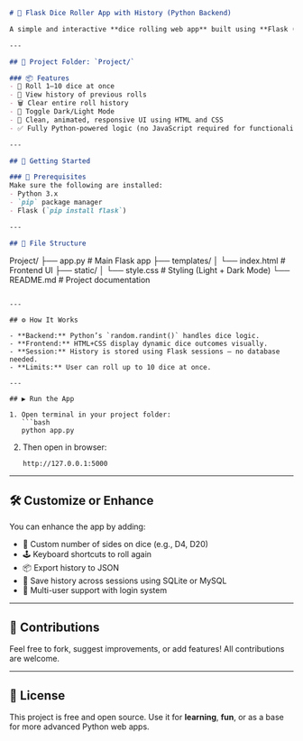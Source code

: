 ```markdown
# 🎲 Flask Dice Roller App with History (Python Backend)

A simple and interactive **dice rolling web app** built using **Flask (Python)**. Users can roll up to 10 dice at a time, see visual dice results, view roll history, and remove history as needed — all powered without JavaScript!

---

## 📁 Project Folder: `Project/`

### 📦 Features
- 🎲 Roll 1–10 dice at once  
- 🧠 View history of previous rolls  
- 🗑️ Clear entire roll history  
- 🌙 Toggle Dark/Light Mode  
- 🎨 Clean, animated, responsive UI using HTML and CSS  
- ✅ Fully Python-powered logic (no JavaScript required for functionality)  

---

## 🚀 Getting Started

### 🔧 Prerequisites
Make sure the following are installed:
- Python 3.x
- `pip` package manager
- Flask (`pip install flask`)

---

## 📂 File Structure

```

Project/
├── app.py                  # Main Flask app
├── templates/
│   └── index.html          # Frontend UI
├── static/
│   └── style.css           # Styling (Light + Dark Mode)
└── README.md               # Project documentation

````

---

## ⚙️ How It Works

- **Backend:** Python’s `random.randint()` handles dice logic.  
- **Frontend:** HTML+CSS display dynamic dice outcomes visually.  
- **Session:** History is stored using Flask sessions — no database needed.  
- **Limits:** User can roll up to 10 dice at once.  

---

## ▶️ Run the App

1. Open terminal in your project folder:
   ```bash
   python app.py
````

2. Then open in browser:

   ```
   http://127.0.0.1:5000
   ```

---

## 🛠️ Customize or Enhance

You can enhance the app by adding:

* 🎯 Custom number of sides on dice (e.g., D4, D20)
* 🕹️ Keyboard shortcuts to roll again
* 📦 Export history to JSON
* 🧾 Save history across sessions using SQLite or MySQL
* 👥 Multi-user support with login system

---
## 🙌 Contributions

Feel free to fork, suggest improvements, or add features! All contributions are welcome.

---

## 📄 License

This project is free and open source. Use it for **learning**, **fun**, or as a base for more advanced Python web apps.

```
